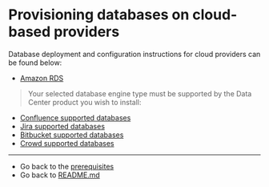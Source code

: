 # Provisioning databases on cloud-based providers
Database deployment and configuration instructions for cloud providers can be found below:

* [Amazon RDS](AMAZON_RDS.md)

> Your selected database engine type must be supported by the Data Center product you wish to install:
* [Confluence supported databases](https://confluence.atlassian.com/doc/supported-platforms-207488198.html#SupportedPlatforms-Databases)
* [Jira supported databases](https://confluence.atlassian.com/adminjiraserver/supported-platforms-938846830.html#Supportedplatforms-Databases)
* [Bitbucket supported databases](https://confluence.atlassian.com/bitbucketserver/supported-platforms-776640981.html#Supportedplatforms-databasesDatabases)
* [Crowd supported databases](https://confluence.atlassian.com/crowd/supported-platforms-191851.html#SupportedPlatforms-Databases)

***
* Go back to the [prerequisites](../../installation/PREREQUISITES.md)
* Go back to [README.md](/)
